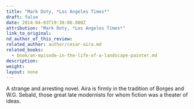 ```yaml
---
title: "Mark Doty, *Los Angeles Times*"
draft: false
date: 2014-04-03T19:38:00.000Z
attribution: "Mark Doty, *Los Angeles Times*"
link_to_original:
nd_author_of_this_review:
related_author: author/cesar-aira.md
related_books:
  - book/an-episode-in-the-life-of-a-landscape-painter.md
description:
weight:
layout: none
---
```

A strange and arresting novel. Aira is firmly in the tradition of Borges and W.G. Sebald, those great late modernists for whom fiction was a theater of ideas.

